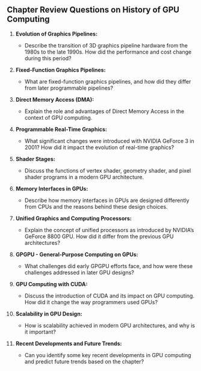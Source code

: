## Chapter Review Questions on History of GPU Computing

1. **Evolution of Graphics Pipelines:** 
   - Describe the transition of 3D graphics pipeline hardware from the 1980s to the late 1990s. How did the performance and cost change during this period?

2. **Fixed-Function Graphics Pipelines:** 
   - What are fixed-function graphics pipelines, and how did they differ from later programmable pipelines?

3. **Direct Memory Access (DMA):** 
   - Explain the role and advantages of Direct Memory Access in the context of GPU computing.

4. **Programmable Real-Time Graphics:** 
   - What significant changes were introduced with NVIDIA GeForce 3 in 2001? How did it impact the evolution of real-time graphics?

5. **Shader Stages:** 
   - Discuss the functions of vertex shader, geometry shader, and pixel shader programs in a modern GPU architecture.

6. **Memory Interfaces in GPUs:** 
   - Describe how memory interfaces in GPUs are designed differently from CPUs and the reasons behind these design choices.

7. **Unified Graphics and Computing Processors:** 
   - Explain the concept of unified processors as introduced by NVIDIA’s GeForce 8800 GPU. How did it differ from the previous GPU architectures?

8. **GPGPU - General-Purpose Computing on GPUs:** 
   - What challenges did early GPGPU efforts face, and how were these challenges addressed in later GPU designs?

9. **GPU Computing with CUDA:** 
   - Discuss the introduction of CUDA and its impact on GPU computing. How did it change the way programmers used GPUs?

10. **Scalability in GPU Design:** 
    - How is scalability achieved in modern GPU architectures, and why is it important?

11. **Recent Developments and Future Trends:** 
    - Can you identify some key recent developments in GPU computing and predict future trends based on the chapter?

